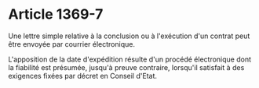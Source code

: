 # Article 1369-7

Une lettre simple relative à la conclusion ou à l'exécution d'un contrat peut être envoyée par courrier électronique.

L'apposition de la date d'expédition résulte d'un procédé électronique dont la fiabilité est présumée, jusqu'à preuve contraire, lorsqu'il satisfait à des exigences fixées par décret en Conseil d'Etat.
